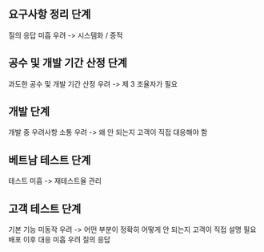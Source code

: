 

## 요구사항 정리 단계
질의 응답 미흡 우려 -> 시스템화 / 증적

## 공수 및 개발 기간 산정 단계
과도한 공수 및 개발 기간 산정 우려 -> 제 3 조율자가 필요
## 개발 단계
개발 중 우려사항 소통 우려 -> 왜 안 되는지 고객이 직접 대응해야 함

## 베트남 테스트 단계
테스트 미흡 -> 재테스트율 관리


## 고객 테스트 단계
기본 기능 미동작 우려 -> 어떤 부분이 정확히 어떻게 안 되는지 고객이 직접 설명 필요
배포 이후 대응 미흡 우려
질의 응답